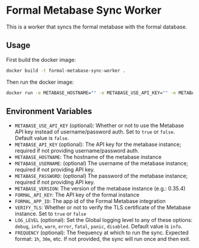 # Formal Metabase Sync Worker

This is a worker that syncs the formal metabase with the formal database.

## Usage

First build the docker image:

```bash
docker build -t formal-metabase-sync-worker .
```

Then run the docker image:

```bash
docker run -e METABASE_HOSTNAME="" -e METABASE_USE_API_KEY="" -e METABASE_API_KEY=""  -e METABASE_USERNAME="" -e METABASE_PASSWORD="" -e METABASE_VERSION="" -e FORMAL_API_KEY="" -e FORMAL_APP_ID="" -e VERIFY_TLS="" formal-metabase-sync-worker 
```

## Environment Variables
- ```METABASE_USE_API_KEY``` (optional): Whether or not to use the Metabase API key instead of username/password auth. Set to `true` or `false`. Default value is `false`.
- ```METABASE_API_KEY``` (optional): The API key for the metabase instance; required if not providing username/password auth.
- ```METABASE_HOSTNAME```: The hostname of the metabase instance 
- ```METABASE_USERNAME```: (optional) The username of the metabase instance; required if not providing API key.
- ```METABASE_PASSWORD```: (optional) The password of the metabase instance; required if not providing API key.
- ```METABASE_VERSION```: The version of the metabase instance (e.g.: 0.35.4)
- ```FORMAL_API_KEY```: The API key of the formal instance
- ```FORMAL_APP_ID```: The app id of the Formal Metabase integration
- ```VERIFY_TLS```: Whether or not to verify the TLS certificate of the Metabase instance. Set to `true` or `false`
- ```LOG_LEVEL``` (optional): Set the Global logging level to any of these options: `debug`, `info`, `warn`, `error`, `fatal`, `panic`, `disabled`. Default value is `info`.
- ```FREQUENCY``` (optional): The frequency at which to run the sync. Expected format: `1h`, `30m`, etc. If not provided, the sync will run once and then exit.
